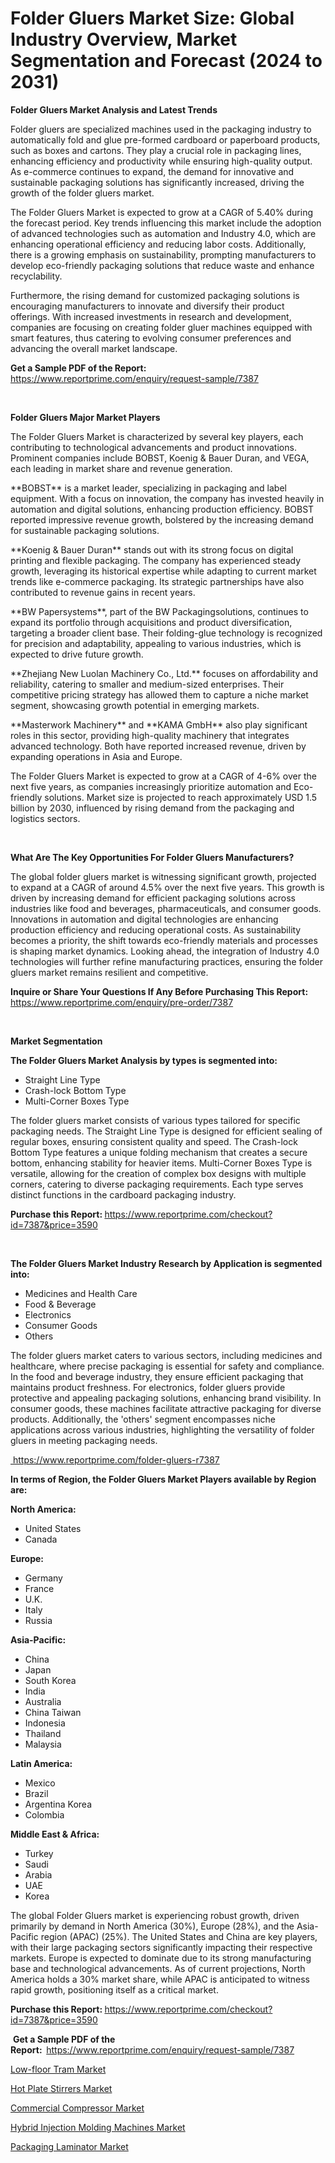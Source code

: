 <p><h1>Folder Gluers Market Size: Global Industry Overview, Market Segmentation and Forecast (2024 to 2031)</h1></p><p><strong>Folder Gluers Market Analysis and Latest Trends</strong></p>
<p><p>Folder gluers are specialized machines used in the packaging industry to automatically fold and glue pre-formed cardboard or paperboard products, such as boxes and cartons. They play a crucial role in packaging lines, enhancing efficiency and productivity while ensuring high-quality output. As e-commerce continues to expand, the demand for innovative and sustainable packaging solutions has significantly increased, driving the growth of the folder gluers market.</p><p>The Folder Gluers Market is expected to grow at a CAGR of 5.40% during the forecast period. Key trends influencing this market include the adoption of advanced technologies such as automation and Industry 4.0, which are enhancing operational efficiency and reducing labor costs. Additionally, there is a growing emphasis on sustainability, prompting manufacturers to develop eco-friendly packaging solutions that reduce waste and enhance recyclability.</p><p>Furthermore, the rising demand for customized packaging solutions is encouraging manufacturers to innovate and diversify their product offerings. With increased investments in research and development, companies are focusing on creating folder gluer machines equipped with smart features, thus catering to evolving consumer preferences and advancing the overall market landscape.</p></p>
<p><strong>Get a Sample PDF of the Report:&nbsp;</strong> <a href="https://www.reportprime.com/enquiry/request-sample/7387">https://www.reportprime.com/enquiry/request-sample/7387</a></p>
<p>&nbsp;</p>
<p><strong>Folder Gluers Major Market Players</strong></p>
<p><p>The Folder Gluers Market is characterized by several key players, each contributing to technological advancements and product innovations. Prominent companies include BOBST, Koenig & Bauer Duran, and VEGA, each leading in market share and revenue generation.</p><p>**BOBST** is a market leader, specializing in packaging and label equipment. With a focus on innovation, the company has invested heavily in automation and digital solutions, enhancing production efficiency. BOBST reported impressive revenue growth, bolstered by the increasing demand for sustainable packaging solutions.</p><p>**Koenig & Bauer Duran** stands out with its strong focus on digital printing and flexible packaging. The company has experienced steady growth, leveraging its historical expertise while adapting to current market trends like e-commerce packaging. Its strategic partnerships have also contributed to revenue gains in recent years.</p><p>**BW Papersystems**, part of the BW Packagingsolutions, continues to expand its portfolio through acquisitions and product diversification, targeting a broader client base. Their folding-glue technology is recognized for precision and adaptability, appealing to various industries, which is expected to drive future growth.</p><p>**Zhejiang New Luolan Machinery Co., Ltd.** focuses on affordability and reliability, catering to smaller and medium-sized enterprises. Their competitive pricing strategy has allowed them to capture a niche market segment, showcasing growth potential in emerging markets.</p><p>**Masterwork Machinery** and **KAMA GmbH** also play significant roles in this sector, providing high-quality machinery that integrates advanced technology. Both have reported increased revenue, driven by expanding operations in Asia and Europe.</p><p>The Folder Gluers Market is expected to grow at a CAGR of 4-6% over the next five years, as companies increasingly prioritize automation and Eco-friendly solutions. Market size is projected to reach approximately USD 1.5 billion by 2030, influenced by rising demand from the packaging and logistics sectors.</p></p>
<p>&nbsp;</p>
<p><strong>What Are The Key Opportunities For Folder Gluers Manufacturers?</strong></p>
<p><p>The global folder gluers market is witnessing significant growth, projected to expand at a CAGR of around 4.5% over the next five years. This growth is driven by increasing demand for efficient packaging solutions across industries like food and beverages, pharmaceuticals, and consumer goods. Innovations in automation and digital technologies are enhancing production efficiency and reducing operational costs. As sustainability becomes a priority, the shift towards eco-friendly materials and processes is shaping market dynamics. Looking ahead, the integration of Industry 4.0 technologies will further refine manufacturing practices, ensuring the folder gluers market remains resilient and competitive.</p></p>
<p><strong>Inquire or Share Your Questions If Any Before Purchasing This Report:</strong> <a href="https://www.reportprime.com/enquiry/pre-order/7387">https://www.reportprime.com/enquiry/pre-order/7387</a></p>
<p>&nbsp;</p>
<p><strong>Market Segmentation</strong></p>
<p><strong>The Folder Gluers Market Analysis by types is segmented into:</strong></p>
<p><ul><li>Straight Line Type</li><li>Crash-lock Bottom Type</li><li>Multi-Corner Boxes Type</li></ul></p>
<p><p>The folder gluers market consists of various types tailored for specific packaging needs. The Straight Line Type is designed for efficient sealing of regular boxes, ensuring consistent quality and speed. The Crash-lock Bottom Type features a unique folding mechanism that creates a secure bottom, enhancing stability for heavier items. Multi-Corner Boxes Type is versatile, allowing for the creation of complex box designs with multiple corners, catering to diverse packaging requirements. Each type serves distinct functions in the cardboard packaging industry.</p></p>
<p><strong>Purchase this Report:&nbsp;</strong><a href="https://www.reportprime.com/checkout?id=7387&price=3590">https://www.reportprime.com/checkout?id=7387&price=3590</a></p>
<p>&nbsp;</p>
<p><strong>The Folder Gluers Market Industry Research by Application is segmented into:</strong></p>
<p><ul><li>Medicines and Health Care</li><li>Food & Beverage</li><li>Electronics</li><li>Consumer Goods</li><li>Others</li></ul></p>
<p><p>The folder gluers market caters to various sectors, including medicines and healthcare, where precise packaging is essential for safety and compliance. In the food and beverage industry, they ensure efficient packaging that maintains product freshness. For electronics, folder gluers provide protective and appealing packaging solutions, enhancing brand visibility. In consumer goods, these machines facilitate attractive packaging for diverse products. Additionally, the 'others' segment encompasses niche applications across various industries, highlighting the versatility of folder gluers in meeting packaging needs.</p></p>
<p><a href="https://www.reportprime.com/folder-gluers-r7387">&nbsp;https://www.reportprime.com/folder-gluers-r7387</a></p>
<p><strong>In terms of Region, the Folder Gluers Market Players available by Region are:</strong></p>
<p>
    <p> <strong> North America: </strong>
        <ul>
            <li>United States</li>
            <li>Canada</li>
        </ul>
        </p> 
    <p> <strong> Europe: </strong>
        <ul>
            <li>Germany</li>
            <li>France</li>
            <li>U.K.</li>
            <li>Italy</li>
            <li>Russia</li>
        </ul>
        </p> 
    <p> <strong> Asia-Pacific: </strong>
        <ul>
            <li>China</li>
            <li>Japan</li>
            <li>South Korea</li>
            <li>India</li>
            <li>Australia</li>
            <li>China Taiwan</li>
            <li>Indonesia</li>
            <li>Thailand</li>
            <li>Malaysia</li>
        </ul>
        </p> 
    <p> <strong> Latin America: </strong>
        <ul>
            <li>Mexico</li>
            <li>Brazil</li>
            <li>Argentina Korea</li>
            <li>Colombia</li>
        </ul>
        </p> 
    <p> <strong> Middle East & Africa: </strong>
        <ul>
            <li>Turkey</li>
            <li>Saudi</li>
            <li>Arabia</li>
            <li>UAE</li>
            <li>Korea</li>
        </ul>
    </p>
    </p>
<p><p>The global Folder Gluers market is experiencing robust growth, driven primarily by demand in North America (30%), Europe (28%), and the Asia-Pacific region (APAC) (25%). The United States and China are key players, with their large packaging sectors significantly impacting their respective markets. Europe is expected to dominate due to its strong manufacturing base and technological advancements. As of current projections, North America holds a 30% market share, while APAC is anticipated to witness rapid growth, positioning itself as a critical market.</p></p>
<p><strong>Purchase this Report: </strong><a href="https://www.reportprime.com/checkout?id=7387&price=3590">https://www.reportprime.com/checkout?id=7387&price=3590</a></p>
<p>&nbsp;<strong>Get a Sample PDF of the Report:&nbsp;&nbsp;</strong><a href="https://www.reportprime.com/enquiry/request-sample/7387">https://www.reportprime.com/enquiry/request-sample/7387</a></p>
<p><strong></strong></p>
<p><p><a href="https://issuu.com/reportprime-2/docs/low-floor-tram-market-size-2030.ppt_e4b474d96efa0a">Low-floor Tram Market</a></p><p><a href="https://medium.com/@kair.irfan6/hot-plate-stirrers-market-forecasts-market-trends-and-impact-analysis-2024-2031-6a7f2e4c4f40">Hot Plate Stirrers Market</a></p><p><a href="https://github.com/AshrafKhan865/Market-Research-Report-List-1/blob/main/commercial-compressor-market.md">Commercial Compressor Market</a></p><p><a href="https://medium.com/@kair.irfan6/hybrid-injection-molding-machines-market-strategic-insights-product-evolution-and-market-4a5ba0508285">Hybrid Injection Molding Machines Market</a></p><p><a href="https://issuu.com/reportprime-2/docs/packaging-laminator-market-size-203_34dff2d85dc3f1">Packaging Laminator Market</a></p></p>